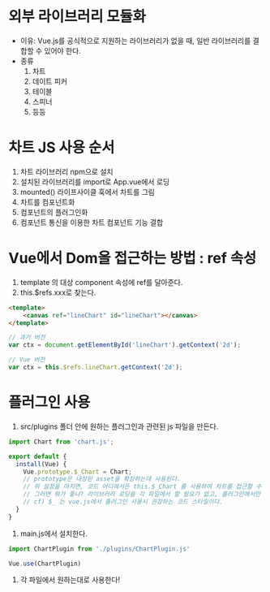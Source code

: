 # 외부 라이브러리 모듈화
- 이유: Vue.js를 공식적으로 지원하는 라이브러리가 없을 때, 일반 라이브러리를 결합할 수 있어야 한다.
- 종류
    1) 차트
    2) 데이트 피커
    3) 테이블
    4) 스피너
    5) 등등

# 차트 JS 사용 순서
1. 차트 라이브러리 npm으로 설치
1. 설치된 라이브러리를 import로 App.vue에서 로딩
1. mounted() 라이프사이클 훅에서 차트를 그림
1. 차트를 컴포넌트화
1. 컴포넌트의 플러그인화
1. 컴포넌트 통신을 이용한 차트 컴포넌트 기능 결합

# Vue에서 Dom을 접근하는 방법 : ref 속성
1. template 의 대상 component 속성에 ref를 달아준다.
2. this.$refs.xxx로 찾는다.
``` html
<template>
    <canvas ref="lineChart" id="lineChart"></canvas>
</template>
```
``` js
// 과거 버전
var ctx = document.getElementById('lineChart').getContext('2d');

// Vue 버전
var ctx = this.$refs.lineChart.getContext('2d');
```

# 플러그인 사용
1. src/plugins 폴더 안에 원하는 플러그인과 관련된 js 파일을 만든다.
``` js
import Chart from 'chart.js';

export default {
  install(Vue) {
    Vue.prototype.$_Chart = Chart;
    // prototype은 내장된 asset을 확장하는데 사용된다.
    // 위 설정을 마치면, 코드 어디에서든 this.$_Chart 를 사용하여 차트를 접근할 수 있다.
    // 그러면 뭐가 좋냐? 라이브러리 로딩을 각 파일에서 할 필요가 없고, 플러그인에서만 하면 됨! 갸꿀
    // cf) $_ 는 vue.js에서 플러그인 사용시 권장하는 코드 스타일이다.
  }
}
```
1. main.js에서 설치한다.
``` js
import ChartPlugin from './plugins/ChartPlugin.js'

Vue.use(ChartPlugin)
```
1. 각 파일에서 원하는대로 사용한다!